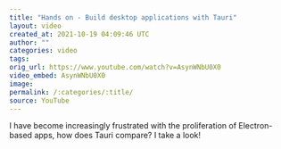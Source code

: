 ```yaml
---
title: "Hands on - Build desktop applications with Tauri"
layout: video
created_at: 2021-10-19 04:09:46 UTC
author: ""
categories: video
tags: 
orig_url: https://www.youtube.com/watch?v=AsynWNbU0X0
video_embed: AsynWNbU0X0
image:
permalink: /:categories/:title/
source: YouTube
---
```

I have become increasingly frustrated with the proliferation of Electron-based apps, how does Tauri compare? I take a look!